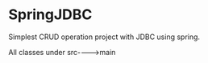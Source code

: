 # SpringJDBC
Simplest CRUD operation project with JDBC using spring.

All classes under src---->main
